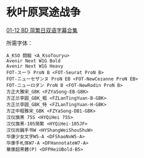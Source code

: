 # 秋叶原冥途战争

[01-12 BD 简繁日双语字幕合集](https://github.com/Nekomoekissaten-SUB/Nekomoekissaten-Storage/releases/download/subtitle_pkg/Akibamaidwar_BD_JPCH.7z)

所需字体：
```
A_KSO 闘龍 <A_KsoTouryu>
Avenir Next W1G Bold
Avenir Next W1G Heavy
FOT-スーラ ProN B <FOT-Seurat ProN B>
FOT-ニューセザンヌ ProN EB <FOT-NewCezanne ProN EB>
FOT-ニューロダン ProN B <FOT-NewRodin ProN B>
方正大雅宋_GBK <FZYaSong-EB-GBK>
方正兰亭圆_GBK_粗 <FZLanTingYuan-B-GBK>
方正兰亭圆_GBK_特 <FZLanTingYuan-H-GBK>
方正中粗雅宋_GBK <FZYaSong-DB1-GBK>
汉仪旗黑 75S <HYQiHei 75S>
汉仪旗黑-105简繁 <HYQiHei-105JF>
汉仪尚巍手书W <HYShangWeiShouShuW>
华康少女文字W5-A <DFShaoNvW5-A>
华康手札体W7-A <DFHannotateW7-A>
華康超黑體(P) <DFPHeiUBold-B5>
```
